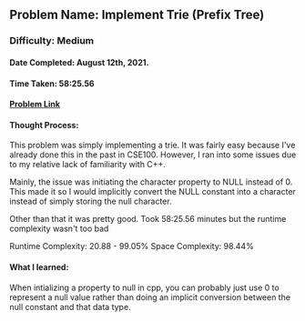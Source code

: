 ## Problem Name: Implement Trie (Prefix Tree)
### Difficulty: Medium
#### Date Completed: August 12th, 2021.
#### Time Taken:  58:25.56
#### [Problem Link](https://leetcode.com/problems/implement-trie-prefix-tree/)

#### Thought Process:
This problem was simply implementing a trie. It was fairly easy because I've already done this in the past in CSE100. However, I ran into some issues due to my relative lack of familiarity
with C++.

Mainly, the issue was initiating the character property to NULL instead of 0. This made it so I would implicitly convert the NULL constant into a character instead of simply
storing the null character.

Other than that it was pretty good. Took 58:25.56 minutes but the runtime complexity wasn't too bad

Runtime Complexity: 20.88 - 99.05%
Space Complexity: 98.44%

#### What I learned: 
When intializing a property to null in cpp, you can probably just use 0 to represent a null value rather than doing an implicit conversion between the null constant and that
data type.
